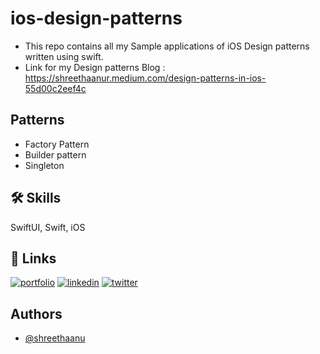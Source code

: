 # ios-design-patterns

- This repo contains all my Sample applications of iOS Design patterns written using swift. 
- Link for my Design patterns Blog : https://shreethaanur.medium.com/design-patterns-in-ios-55d00c2eef4c

## Patterns

- Factory Pattern
- Builder pattern
- Singleton


## 🛠 Skills
SwiftUI, Swift, iOS


## 🔗 Links
[![portfolio](https://img.shields.io/badge/my_portfolio-000?style=for-the-badge&logo=ko-fi&logoColor=white)](https://strlabz.com/)
[![linkedin](https://img.shields.io/badge/linkedin-0A66C2?style=for-the-badge&logo=linkedin&logoColor=white)](https://www.linkedin.com/in/shreethaanu-raveendran-7a6275b2/)
[![twitter](https://img.shields.io/badge/blog-1DA1F2?style=for-the-badge&logo=blogs&logoColor=white)](https://shreethaanur.medium.com/)


## Authors

- [@shreethaanu](https://www.github.com/shreethaanu)
